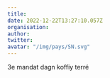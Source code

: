 ```yaml
---
title: 
date: 2022-12-22T13:27:10.057Z
organisation: 
author: 
twitter: 
avatar: "/img/pays/SN.svg"
---
```


3e mandat dagn koffiy terré
